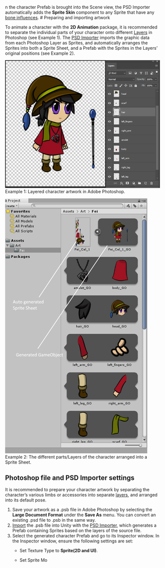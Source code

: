 n the character Prefab is brought into the Scene view, the PSD Importer automatically adds the __Sprite Skin__ component to any Sprite that have any [bone influences](SkinEdToolsShortcuts.md#bone-influences).                                                                                                                                                                                                                                                                                                                # Preparing and importing artwork

To animate a character with the __2D Animation__ package, it is recommended to separate the individual parts of your character onto different [Layers](https://helpx.adobe.com/photoshop/using/layer-basics.html) in Photoshop (see Example 1). The [PSD Importer](https://docs.unity3d.com/Packages/com.unity.2d.psdimporter@latest) imports the graphic data from each Photoshop Layer as Sprites, and automatically arranges the Sprites into both a Sprite Sheet, and a Prefab with the Sprites in the Layers’ original positions (see Example 2).

![](images/2DAnimationV2_PSDLayers.png)<br/>Example 1: Layered character artwork in Adobe Photoshop.

![](images/2DAnimationV2_Mosaic_Prefab.png)<br/>Example 2: The different parts/Layers of the character arranged into a Sprite Sheet.

## Photoshop file and PSD Importer settings

It is recommended to prepare your character artwork by separating the character’s various limbs or accessories into separate [layers](https://helpx.adobe.com/photoshop/using/layer-basics.html), and arranged into its default pose.

1. Save your artwork as a .psb file in Adobe Photoshop by selecting the __Large Document Format__ under the __Save As__ menu. You can convert an existing .psd file to .psb in the same way.
2. [Import](https://docs.unity3d.com/Manual/ImportingAssets.html) the .psb file into Unity with the [PSD Importer](https://docs.unity3d.com/Packages/com.unity.2d.psdimporter@latest/), which generates a Prefab containing Sprites based on the layers of the source file. 
3. Select the generated character Prefab and go to its Inspector window. In the Inspector window, ensure the following settings are set:
    * Set Texture Type to __Sprite(2D and UI)__. 
    
    * Set Sprite Mo